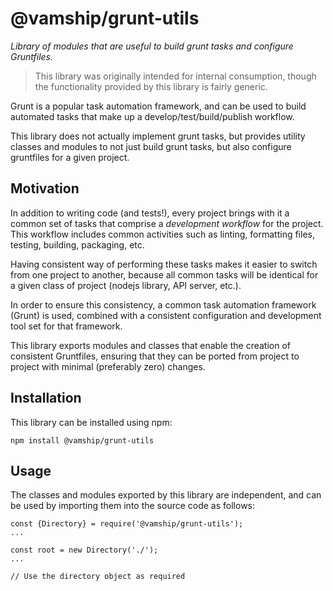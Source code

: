 # @vamship/grunt-utils

_Library of modules that are useful to build grunt tasks and configure
Gruntfiles._

> This library was originally intended for internal consumption, though the
> functionality provided by this library is fairly generic.

Grunt is a popular task automation framework, and can be used to build
automated tasks that make up a develop/test/build/publish workflow.

This library does not actually implement grunt tasks, but provides utility
classes and modules to not just build grunt tasks, but also configure
gruntfiles for a given project.

## Motivation

In addition to writing code (and tests!), every project brings with it a common
set of tasks that comprise a _development workflow_ for the project. This
workflow includes common activities such as linting, formatting files, testing,
building, packaging, etc.

Having consistent way of performing these tasks makes it easier to switch from
one project to another, because all common tasks will be identical for a given
class of project (nodejs library, API server, etc.).

In order to ensure this consistency, a common task automation framework (Grunt)
is used, combined with a consistent configuration and development tool set for
that framework.

This library exports modules and classes that enable the creation of
consistent Gruntfiles, ensuring that they can be ported from project to project
with minimal (preferably zero) changes.

## Installation

This library can be installed using npm:

```
npm install @vamship/grunt-utils
```

## Usage

The classes and modules exported by this library are independent, and can be
used by importing them into the source code as follows:

```
const {Directory} = require('@vamship/grunt-utils');
...

const root = new Directory('./');
...

// Use the directory object as required
```
